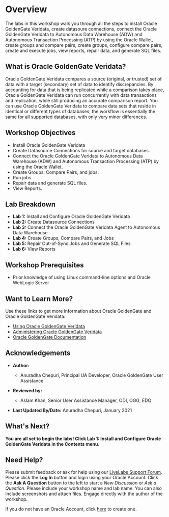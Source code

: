 # Overview                                

The labs in this workshop walk you through all the steps to install Oracle GoldenGate Veridata, create datasoure connections, connect the Oracle GoldenGate Veridata to Autonomous Data Warehouse (ADW) and Autonomous Transaction Processing (ATP) by using the Oracle Wallet, create groups and compare pairs, create groups, configure compare pairs, create and execute jobs, view reports, repair data, and generate SQL files.

## What is Oracle GoldenGate Veridata?
Oracle GoldenGate Veridata compares a source (original, or trusted) set of data with a target (secondary) set of data to identify discrepancies. By accounting for data that is being replicated while a comparison takes place, Oracle GoldenGate Veridata can run concurrently with data transactions and replication, while still producing an accurate comparison report. You can use Oracle GoldenGate Veridata to compare data sets that reside in identical or different types of databases; the workflow is essentially the same for all supported databases, with only very minor differences.


## Workshop Objectives
  - Install Oracle GoldenGate Veridata
  - Create Datasource Connections for source and target databases.
  - Connect the Oracle GoldenGate Veridata to Autonomous Data Warehouse (ADW) and Autonomous Transaction Processing (ATP) by using the Oracle Wallet.
  - Create Groups, Compare Pairs, and jobs.
  - Run jobs.
  - Repair data and generate SQL files.
  - View Reports.

## Lab Breakdown
  - **Lab 1:** Install and Configure Oracle GoldenGate Veridata
  - **Lab 2:** Create Datasource Connections
  - **Lab 3:** Connect the Oracle GoldenGate Veridata Agent to Autonomous Data Warehouse
  - **Lab 4:** Create Groups, Compare Pairs, and Jobs
  - **Lab 5:** Repair Out-of-Sync Jobs and Generate SQL Files
  - **Lab 6:** View Reports


## Workshop Prerequisites
  * Prior knowledge of using Linux command-line options and Oracle WebLogic Server


## Want to Learn More?

Use these links to get more information about Oracle GoldenGate and Oracle GoldenGate Veridata:

* [Using Oracle GoldenGate Veridata](https://docs.oracle.com/en/middleware/goldengate/veridata/12.2.1.4/gvdug/intro-veridata.html#GUID-5E0D122D-913C-4307-97FB-DF815409FB14)
* [Administering Oracle GoldenGate Veridata](https://docs.oracle.com/en/middleware/goldengate/veridata/12.2.1.4/gvdad/introduction-oracle-goldengate-veridata.html#GUID-E34C2B1C-AA1D-4F62-BBB5-05AB6A913B40)
* [Oracle GoldenGate Documentation](https://docs.oracle.com/en/middleware/goldengate/core/index.html)

## Acknowledgements

* **Author:**
    + Anuradha Chepuri, Principal UA Developer, Oracle GoldenGate User Assistance
* **Reviewed by:**
    + Aslam Khan, Senior User Assistance Manager, ODI, OGG, EDQ


* **Last Updated By/Date:** Anuradha Chepuri, January 2021

## What's Next?
**You are all set to begin the labs! Click Lab 1: Install and Configure Oracle GoldenGate Veridata in the Contents menu**.

## Need Help?
Please submit feedback or ask for help using our [LiveLabs Support Forum](https://community.oracle.com/tech/developers/categories/livelabsdiscussions). Please click the **Log In** button and login using your Oracle Account. Click the **Ask A Question** button to the left to start a *New Discussion* or *Ask a Question*.  Please include your workshop name and lab name.  You can also include screenshots and attach files.  Engage directly with the author of the workshop.

If you do not have an Oracle Account, click [here](https://profile.oracle.com/myprofile/account/create-account.jspx) to create one.
